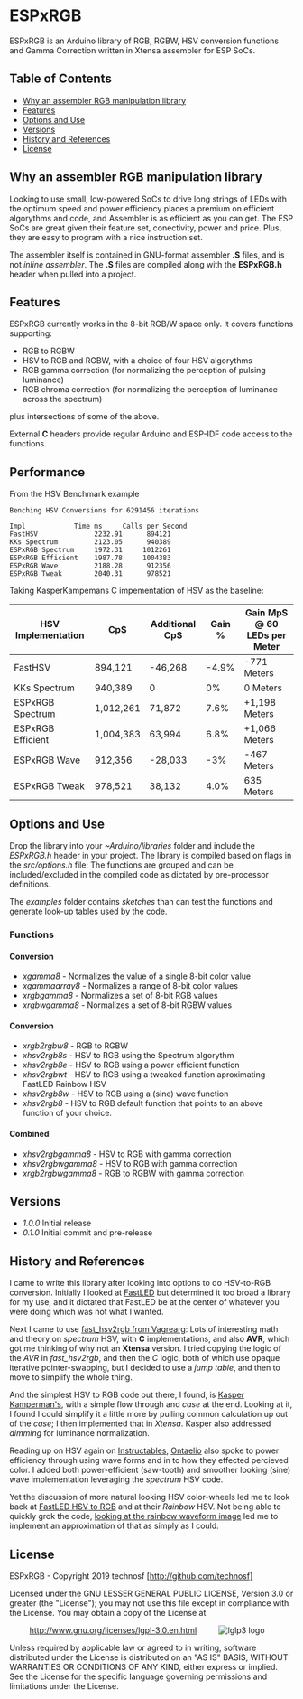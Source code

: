 # ESPxRGB 

ESPxRGB is an Arduino library of RGB, RGBW, HSV conversion functions and Gamma Correction written in Xtensa assembler for ESP SoCs.

## Table of Contents 

- [Why an assembler RGB manipulation library](#why-an-assembler-rgb-manipulation-library)
- [Features](#features)
- [Options and Use](#options-and-use)
- [Versions](#versions)
- [History and References](#history_and_references)
- [License](#license)

## Why an assembler RGB manipulation library 

Looking to use small, low-powered SoCs to drive long strings of LEDs with the optimum speed and power efficiency places a premium on efficient algorythms and code, and Assembler is as efficient as you can get. The ESP SoCs are great given their feature set, conectivity, power and price. Plus, they are easy to program with a nice instruction set. 

The assembler itself is contained in GNU-format assembler **.S** files, and is not _inline assembler_. The **.S** files are compiled along with the **ESPxRGB.h** header when pulled into a project.

## Features 

ESPxRGB currently works in the 8-bit RGB/W space only. It covers functions supporting:
* RGB to RGBW
* HSV to RGB and RGBW, with a choice of four HSV algorythms
* RGB gamma correction (for normalizing the perception of pulsing luminance)
* RGB chroma correction (for normalizing the perception of luminance across the spectrum)

plus intersections of some of the above.

External **C** headers provide regular Arduino and ESP-IDF code access to the functions.

## Performance

From the HSV Benchmark example
```
Benching HSV Conversions for 6291456 iterations

Impl			Time ms		Calls per Second
FastHSV        		 2232.91	  894121
KKs Spectrum   		 2123.05	  940389
ESPxRGB Spectrum	 1972.31	 1012261
ESPxRGB Efficient	 1987.78	 1004383
ESPxRGB Wave   		 2188.28	  912356
ESPxRGB Tweak  		 2040.31	  978521
```

Taking KasperKampemans C impementation of HSV as the baseline:

HSV Implementation | CpS | Additional CpS | Gain % | Gain MpS @ 60 LEDs per Meter
-------------------|-----|----------------|--------|-----------------------------
FastHSV | 894,121 | -46,268 | -4.9% | -771 Meters
KKs Spectrum | 940,389 | 0 |0% | 0 Meters
ESPxRGB Spectrum| 1,012,261 | 71,872 | 7.6% | +1,198 Meters
ESPxRGB Efficient| 1,004,383 | 63,994 | 6.8% | +1,066 Meters
ESPxRGB Wave | 912,356 | -28,033 | -3% | -467 Meters
ESPxRGB Tweak | 978,521 | 38,132 | 4.0% | 635 Meters

## Options and Use

Drop the library into your *~Arduino/libraries* folder and include the *ESPxRGB.h* header in your project.
The library is compiled based on flags in the *src/options.h* file:
The functions are grouped and can be included/excluded in the compiled code as dictated by pre-processor definitions.

The *examples* folder contains *sketches* than can test the functions and generate look-up tables used by the code.

### Functions

#### Conversion

* *xgamma8* - Normalizes the value of a single 8-bit color value 
* *xgammaarray8*  -  Normalizes a range of 8-bit color values 
* *xrgbgamma8* -  Normalizes a set of 8-bit RGB values 
* *xrgbwgamma8*  - Normalizes a set of 8-bit RGBW values 

#### Conversion

* *xrgb2rgbw8* - RGB to RGBW
* *xhsv2rgb8s* - HSV to RGB using the Spectrum algorythm
* *xhsv2rgb8e* -  HSV to RGB using a power efficient function
* *xhsv2rgbwt* - HSV to RGB using a tweaked function aproximating FastLED Rainbow HSV 
* *xhsv2rgb8w* -  HSV to RGB using a (sine) wave function
* *xhsv2rgb8* -  HSV to RGB default function that points to an above function of your choice.

#### Combined 

* *xhsv2rgbgamma8* -  HSV to RGB with gamma correction
* *xhsv2rgbwgamma8* - HSV to RGB with gamma correction
* *xrgb2rgbwgamma8* -  RGB to RGBW with gamma correction


##  Versions

* _1.0.0_	Initial release
* _0.1.0_	Initial commit and pre-release


## History and References

I came to write this library after looking into options to do HSV-to-RGB conversion. Initially I looked at [FastLED](http://github.com/FastLED/FastLED) but determined it too broad a library for my use, and it dictated that FastLED be at the center of whatever you were doing which was not what I wanted.

Next I came to use [fast_hsv2rgb from Vagrearg](http://www.vagrearg.org/content/hsvrgb): Lots of interesting math and theory on _spectrum_ HSV, with **C** implementations, and also **AVR**, which got me thinking of why not an **Xtensa** version. I tried copying the logic of the _AVR_ in _fast_hsv2rgb_, and then the _C_ logic, both of which use opaque iterative pointer-swapping, but I decided to use a _jump table_, and then to move to simplify the whole thing.

And the simplest HSV to RGB code out there, I found, is [Kasper Kamperman's](http://www.kasperkamperman.com/blog/arduino/arduino-programming-hsb-to-rgb/), with a simple flow through and _case_ at the end. Looking at it, I found I could simplify it a little more by pulling common calculation up out of the _case_; I then implemented that in _Xtensa_. Kasper also addressed _dimming_ for luminance normalization.

Reading up on HSV again on [Instructables](http://www.instructables.com/id/How-to-Make-Proper-Rainbow-and-Random-Colors-With-/), [Ontaelio](http://www.instructables.com/member/Ontaelio/) also spoke to power efficiency through using wave forms and in to how they effected percieved color. I added both power-efficient (saw-tooth) and smoother looking (sine) wave implementation leveraging the _spectrum_ HSV code.

Yet the discussion of more natural looking HSV color-wheels led me to look back at [FastLED HSV to RGB](http://github.com/FastLED/FastLED/wiki/FastLED-HSV-Colors) and at their _Rainbow_ HSV. Not being able to quickly grok the code, [looking at the rainbow waveform image](http://raw.github.com/FastLED/FastLED/gh-pages/images/HSV-rainbow-with-desc.jpg) led me to implement an approximation of that as simply as I could.


## License

ESPxRGB - Copyright 2019  technosf  [http://github.com/technosf]

Licensed under the GNU LESSER GENERAL PUBLIC LICENSE, Version 3.0 or greater (the "License");
you may not use this file except in compliance with the License.
You may obtain a copy of the License at

&nbsp;&nbsp;&nbsp;&nbsp;&nbsp;&nbsp;&nbsp;&nbsp;
http://www.gnu.org/licenses/lgpl-3.0.en.html
&nbsp;&nbsp;&nbsp;&nbsp;&nbsp;&nbsp;&nbsp;&nbsp;
![lglp3 logo](http://www.gnu.org/graphics/lgplv3-88x31.png)

Unless required by applicable law or agreed to in writing, software
distributed under the License is distributed on an "AS IS" BASIS,
WITHOUT WARRANTIES OR CONDITIONS OF ANY KIND, either express or implied.
See the License for the specific language governing permissions and
limitations under the License.
